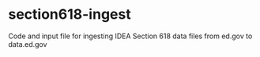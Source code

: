 # section618-ingest
Code and input file for ingesting IDEA Section 618 data files from ed.gov to data.ed.gov
